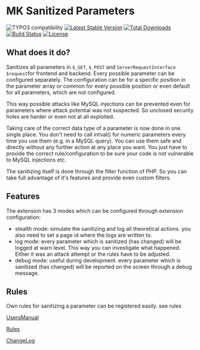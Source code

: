 MK Sanitized Parameters
=====================

![TYPO3 compatibility](https://img.shields.io/badge/TYPO3-10.4%20%7C%2011.5-orange?maxAge=3600&style=flat-square&logo=typo3)
[![Latest Stable Version](https://img.shields.io/packagist/v/dmk/mksanitizedparameters.svg?maxAge=3600&style=flat-square&logo=composer)](https://packagist.org/packages/dmk/mksanitizedparameters)
[![Total Downloads](https://img.shields.io/packagist/dt/dmk/mksanitizedparameters.svg?maxAge=3600&style=flat-square)](https://packagist.org/packages/dmk/mksanitizedparameters)
[![Build Status](https://img.shields.io/github/workflow/status/DMKEBUSINESSGMBH/typo3-mksanitizedparameters/PHP-CI.svg?maxAge=3600&style=flat-square&logo=github-actions)](https://github.com/DMKEBUSINESSGMBH/typo3-mksanitizedparameters/actions?query=workflow%3APHP-CI)
[![License](https://img.shields.io/packagist/l/dmk/mksanitizedparameters.svg?maxAge=3600&style=flat-square&logo=gnu)](https://packagist.org/packages/dmk/mksanitizedparameters)



What does it do?
----------------

Sanitizes all parameters in `$_GET`, `$_POST` and `ServerRequestInterface $request`for frontend and backend. 
Every possible parameter can be configured separately. 
The configuration can be for a specific position in the parameter array 
or common for every possible position or even default for all parameters, which are not configured.

This way possible attacks like MySQL injections can be prevented 
even for parameters where attack potential was not suspected. 
So unclosed security holes are harder or even not at all exploited.

Taking care of the correct data type of a parameter is now done in one single place. 
You don't need to call intval() for numeric parameters every time you use them (e.g. in a MySQL query). 
You can use them safe and directly without any further action at any place you want. 
You just have to provide the correct rule/configuration to be sure your code is not vulnerable to MySQL injections etc.

The sanitizing itself is done through the filter function of PHP. 
So you can take full advantage of it's features and provide even custom filters.


Features
--------

The extension has 3 modes which can be configured through extension configuration:

-   stealth mode: simulate the sanitizing and log all theoretical actions. you also need to set a page id where the logs are written to.
-   log mode: every parameter which is sanitized (has changed) will be logged at warn level. This way you can investigate what happened. Either it was an attack attempt or the rules have to be adjusted.
-   debug mode: useful during development. every parameter which is sanitized (has changed) will be reported on the screen through a debug message.


Rules
-----

Own rules for sanitizing a parameter can be registered easily. see rules

[UsersManual](Documentation/UsersManual/Index.md)

[Rules](Documentation/Rules/Index.md)

[ChangeLog](Documentation/ChangeLog/Index.md)

